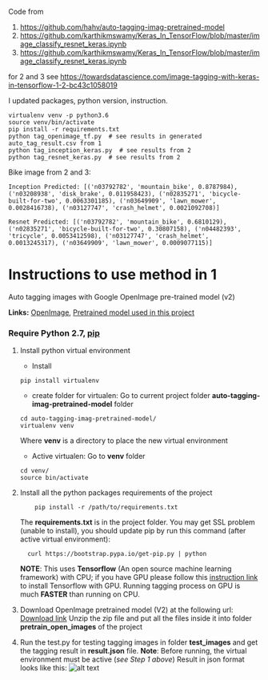Code from

1. https://github.com/hahv/auto-tagging-imag-pretrained-model
2. https://github.com/karthikmswamy/Keras_In_TensorFlow/blob/master/image_classify_resnet_keras.ipynb
3. https://github.com/karthikmswamy/Keras_In_TensorFlow/blob/master/image_classify_resnet_keras.ipynb

for 2 and 3 see https://towardsdatascience.com/image-tagging-with-keras-in-tensorflow-1-2-bc43c1058019

I updated packages, python version, instruction.

```
virtualenv venv -p python3.6
source venv/bin/activate
pip install -r requirements.txt
python tag_openimage_tf.py  # see results in generated auto_tag_result.csv from 1
python tag_inception_keras.py  # see results from 2
python tag_resnet_keras.py  # see results from 2
```
Bike image from 2 and 3:

```
Inception Predicted: [('n03792782', 'mountain_bike', 0.8787984), ('n03208938', 'disk_brake', 0.011958423), ('n02835271', 'bicycle-built-for-two', 0.0063301185), ('n03649909', 'lawn_mower', 0.0028416738), ('n03127747', 'crash_helmet', 0.0021092708)]

Resnet Predicted: [('n03792782', 'mountain_bike', 0.6810129), ('n02835271', 'bicycle-built-for-two', 0.30807158), ('n04482393', 'tricycle', 0.0053412598), ('n03127747', 'crash_helmet', 0.0013245317), ('n03649909', 'lawn_mower', 0.0009077115)]
```


# Instructions to use method in 1
Auto tagging images with Google OpenImage pre-trained model (v2)

**Links:** [OpenImage](https://github.com/openimages/dataset), [Pretrained model used in this project](https://storage.googleapis.com/openimages/web/extras.html)

### Require Python 2.7, [pip](https://pip.pypa.io/en/stable/installing/)

1. Install python virtual environment

    * Install
    ```
    pip install virtualenv
    ```
    * create folder for virtualen: Go to current project folder **auto-tagging-imag-pretrained-model** folder
    ```
    cd auto-tagging-imag-pretrained-model/
    virtualenv venv
    ```

    Where **venv** is a directory to place the new virtual environment

    * Active virtualen: Go to **venv** folder
    ```
    cd venv/
    source bin/activate
    ```
2. Install all the python packages requirements of the project

    ```
        pip install -r /path/to/requirements.txt

    ```
    The **requirements.txt** is in the project folder.
    You may get SSL problem (unable to install), you should update pip by run this command (after active virtual environment):

      ```
        curl https://bootstrap.pypa.io/get-pip.py | python
    ```
    **NOTE**: This uses **Tensorflow** (An open source machine learning framework) with CPU; if you have GPU please follow this [instruction link](https://www.tensorflow.org/install/install_linux) to install Tensorflow with GPU. Running tagging process on GPU is much **FASTER** than running on CPU.

3. Download OpenImage pretrained model (V2) at the following url:
[Download link](https://www.dropbox.com/s/kx5n8bjwhl9qecx/pretrain_open_images.zip?dl=0)
Unzip the zip file and put all the files inside it into folder **pretrain_open_images** of the project

4. Run the test.py for testing tagging images in folder **test_images** and get the tagging result in **result.json** file. **Note**: Before running, the virtual environment must be active (*see Step 1 above*)
Result in json format looks like this:
![alt text](https://www.dropbox.com/s/ziw2ihn7nxpkmig/tagging_result.png?raw=1 "Tagging result")
